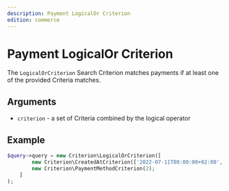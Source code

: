 ```yaml
---
description: Payment LogicalOr Criterion
edition: commerce
---
```


# Payment LogicalOr Criterion

The `LogicalOrCriterion` Search Criterion matches payments if at least one of the provided Criteria matches.

## Arguments

- `criterion` - a set of Criteria combined by the logical operator

## Example

``` php
$query->query = new Criterion\LogicalOrCriterion([
        new Criterion\CreatedAtCriterion(['2022-07-11T00:00:00+02:00', GT]),
        new Criterion\PaymentMethodCriterion(2);
    ]
);
```